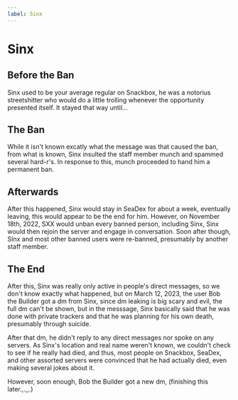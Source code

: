 ```yaml
---
label: Sinx
---
```


# Sinx

## Before the Ban

Sinx used to be your average regular on Snackbox, he was a notorius streetshitter who would do a little trolling whenever the opportunity presented itself. It stayed that way until...

## The Ban

While it isn't known excatly what the message was that caused the ban, from what is known, Sinx insulted the staff member munch and spammed several hard-r's. In response to this, munch proceeded to hand him a permanent ban.

## Afterwards

After this happened, Sinx would stay in SeaDex for about a week, eventually leaving, this would appear to be the end for him. However, on November 18th, 2022, SXX would unban every banned person, including Sinx, Sinx would then rejoin the server and engage in conversation. Soon after though, SInx and most other banned users were re-banned, presumably by another staff member.

## The End

After this, Sinx was really only active in people's direct messages, so we don't know exactly what happened, but on March 12, 2023, the user Bob the Builder got a dm from Sinx, since dm leaking is big scary and evil, the full dm can't be shown, but in the messsage, Sinx basically said that he was done with private trackers and that he was planning for his own death, presumably through suicide.

After that dm, he didn't reply to any direct messages nor spoke on any servers. As Sinx's location and real name weren't known, we couldn't check to see if he really had died, and thus, most people on Snackbox, SeaDex, and other assorted servers were convinced that he had actually died, even making several jokes about it.

However, soon enough, Bob the Builder got a new dm, (finishing this later.,.,,.)
